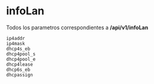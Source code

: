 # infoLan

Todos los parametros correspondientes a **/api/v1/infoLan**

```
ip4addr
ip4mask
dhcp4s_eb
dhcp4pool_s
dhcp4pool_e
dhcp4lease
dhcp6s_eb
dhcpassign
```
